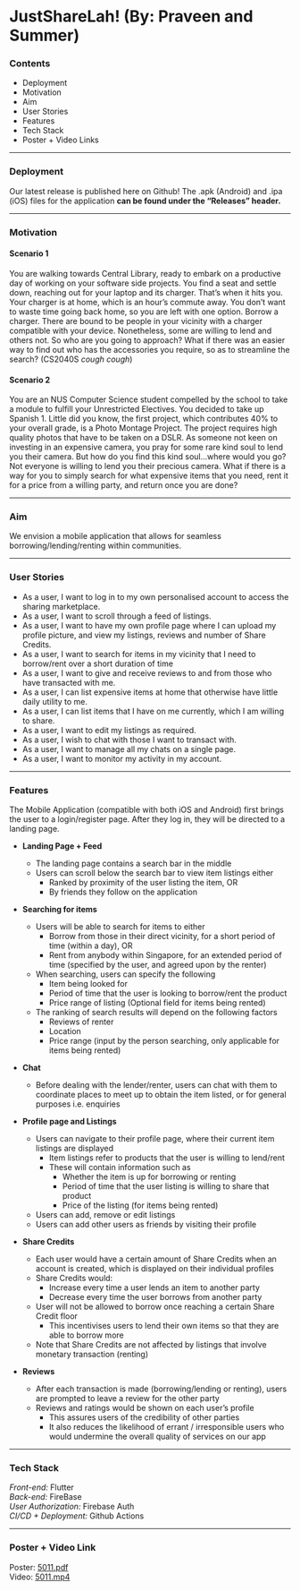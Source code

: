 # JustShareLah! (By: Praveen and Summer)

### Contents
- Deployment
- Motivation
- Aim
- User Stories
- Features
- Tech Stack
- Poster + Video Links
<hr>

### Deployment

Our latest release is published here on Github! The .apk (Android) and .ipa (iOS) files for the application **can be found under the “Releases” header.**
<hr>

### Motivation

#### Scenario 1
You are walking towards Central Library, ready to embark on a productive day of working on your software side projects. You find a seat and settle down, reaching out for your laptop and its charger. That’s when it hits you. Your charger is at home, which is an hour’s commute away. You don’t want to waste time going back home, so you are left with one option. Borrow a charger. There are bound to be people in your vicinity with a charger compatible with your device. Nonetheless, some are willing to lend and others not. So who are you going to approach? What if there was an easier way to find out who has the accessories you require, so as to streamline the search? (CS2040S *cough* *cough*)

#### Scenario 2
You are an NUS Computer Science student compelled by the school to take a module to fulfill your Unrestricted Electives. You decided to take up Spanish 1. Little did you know, the first project, which contributes 40% to your overall grade, is a Photo Montage Project. The project requires high quality photos that have to be taken on a DSLR. As someone not keen on investing in an expensive camera, you pray for some rare kind soul to lend you their camera. But how do you find this kind soul…where would you go? Not everyone is willing to lend you their precious camera. What if there is a way for you to simply search for what expensive items that you need, rent it for a price from a willing party, and return once you are done?
<hr>

### Aim

We envision a mobile application that allows for seamless borrowing/lending/renting within communities.
<br>
<hr>

### User Stories
- As a user, I want to log in to my own personalised account to access the sharing marketplace.
- As a user, I want to scroll through a feed of listings.
- As a user, I want to have my own profile page where I can upload my profile picture, and view my listings, reviews and number of Share Credits. 
- As a user, I want to search for items in my vicinity that I need to borrow/rent over a short duration of time
- As a user, I want to give and receive reviews to and from those who have transacted with me.
- As a user, I can list expensive items at home that otherwise have little daily utility to me.
- As a user, I can list items that I have on me currently, which I am willing to share.
- As a user, I want to edit my listings as required.
- As a user, I wish to chat with those I want to transact with.
- As a user, I want to manage all my chats on a single page.
- As a user, I want to monitor my activity in my account.
<hr>

### Features

The Mobile Application (compatible with both iOS and Android) first brings the user to a login/register page. After they log in, they will be directed to a landing page. 
<br>
- **Landing Page + Feed**
  - The landing page contains a search bar in the middle
  - Users can scroll below the search bar to view item listings either
    - Ranked by proximity of the user listing the item, OR
    - By friends they follow on the application

- **Searching for items**
  - Users will be able to search for items to either
    - Borrow from those in their direct vicinity, for a short period of time (within a day), OR
    - Rent from anybody within Singapore, for an extended period of time (specified by the user, and agreed upon by the renter)
  - When searching, users can specify the following
    - Item being looked for
    - Period of time that the user is looking to borrow/rent the product
    - Price range of listing (Optional field for items being rented)
  - The ranking of search results will depend on the following factors
    - Reviews of renter
    - Location
    - Price range (input by the person searching, only applicable for items being rented)

- **Chat**
  - Before dealing with the lender/renter, users can chat with them to coordinate places to meet up to obtain the item listed, or for general purposes i.e. enquiries

- **Profile page and Listings**
  - Users can navigate to their profile page, where their current item listings are displayed
    - Item listings refer to products that the user is willing to lend/rent
    - These will contain information such as
      - Whether the item is up for borrowing or renting
      - Period of time that the user listing is willing to share that product
      - Price of the listing (for items being rented)
  - Users can add, remove or edit listings
  - Users can add other users as friends by visiting their profile

- **Share Credits**
  - Each user would have a certain amount of Share Credits when an account is created, which is displayed on their individual profiles
  - Share Credits would:
    - Increase every time a user lends an item to another party
    - Decrease every time the user borrows from another party
  - User will not be allowed to borrow once reaching a certain Share Credit floor
    - This incentivises users to lend their own items so that they are able to borrow more
  - Note that Share Credits are not affected by listings that involve monetary transaction (renting)

- **Reviews**
  - After each transaction is made (borrowing/lending or renting), users are prompted to leave a review for the other party
  - Reviews and ratings would be shown on each user’s profile
    - This assures users of the credibility of other parties
    - It also reduces the likelihood of errant / irresponsible users who would undermine the overall quality of services on our app
<hr>

### Tech Stack
*Front-end:* Flutter<br>
*Back-end:* FireBase<br>
*User Authorization:* Firebase Auth<br>
*CI/CD + Deployment:* Github Actions
<hr>

### Poster + Video Link
Poster: [5011.pdf](https://drive.google.com/file/d/1lvXZxw3PGwX0bxjjKtWldovTyYTCKdrd/view?usp=sharing)<br>
Video: [5011.mp4](https://drive.google.com/file/d/1ON6u0wTBIKMeA11svlxJA-YJkGRfGv1m/view?usp=sharing)
